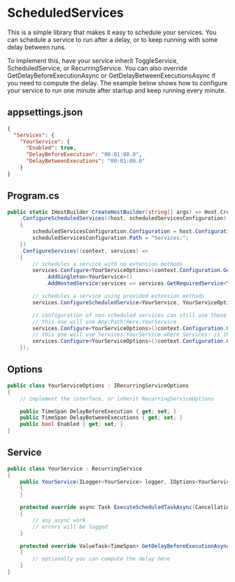 # ScheduledServices
This is a simple library that makes it easy to schedule your services.
You can schedule a service to run after a delay, or to keep running with some delay between runs.

To implement this, have your service inherit ToggleService, ScheduledService, or RecurringService.
You can also override GetDelayBeforeExecutionAsync or GetDelayBetweenExecutionsAsync if you need to compute the delay.
The example below shows how to configure your service to run one minute after startup and keep running every minute.

## appsettings.json
```json
{
  "Services": {
    "YourService": {
      "Enabled": true,
      "DelayBeforeExecution": "00:01:00.0",
      "DelayBetweenExecutions": "00:01:00.0"
    }
}
```

## Program.cs
```cs
public static IHostBuilder CreateHostBuilder(string[] args) => Host.CreateDefaultBuilder(args)
    .ConfigureScheduledServices((host, scheduledServicesConfiguration) =>
    {
        scheduledServicesConfiguration.Configuration = host.Configuration;
        scheduledServicesConfiguration.Path = "Services:";
    })
    .ConfigureServices((context, services) =>
    {
        // schedules a service with no extension methods
        services.Configure<YourServiceOptions>(context.Configuration.GetRequiredSection($"Services:{typeof(YourService).Name}"));
            .AddSingleton<YourService>()
            .AddHostedService(services => services.GetRequiredService<YourService>());

        // schedules a service using provided extension methods
        services.ConfigureScheduledService<YourService, YourServiceOptions>().AddHostedSingleton<YourService>();

        // configuration of non-scheduled services can still use these extension methods
        // this one will use Any:Path:Here:YourService
        services.Configure<YourServiceOptions>()context.Configuration.GetRequiredSection<YourService>("Any:Path:Here:"));
        // this one will use Services:YourService where Services: is the path you passed in at ConfigureScheduledServices
        services.Configure<YourServiceOptions>()context.Configuration.GetServiceSection<YourService>());
    });
```

## Options
```cs
public class YourServiceOptions : IRecurringServiceOptions
{
    // implement the interface, or inherit RecurringServiceOptions

    public TimeSpan DelayBeforeExecution { get; set; }
    public TimeSpan DelayBetweenExecutions { get; set; }
    public bool Enabled { get; set; }
}
```

## Service
```cs
public class YourService : RecurringService
{
    public YourService(ILogger<YourService> logger, IOptions<YourServiceOptions> options) : base(logger, options)
    {
    }

    protected override async Task ExecuteScheduledTaskAsync(CancellationToken cancellationToken)
    {
        // any async work
        // errors will be logged
    }

    protected override ValueTask<TimeSpan> GetDelayBeforeExecutionAsync(CancellationToken cancellationToken)
    {
        // optionally you can compute the delay here
    }
}
```
